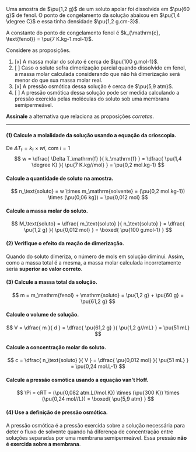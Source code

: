 Uma amostra de $\pu{1,2 g}$ de um soluto apolar foi dissolvida em $\pu{60 g}$ de fenol. O ponto de congelamento da solução abaixou em $\pu{1,4 \degree C}$ e essa tinha densidade $\pu{1,2 g.cm-3}$. 

A constante do ponto de congelamento fenol é $k_{\mathrm{c}, \text{fenol}} = \pu{7 K.kg-1.mol-1}$.

Considere as proposições. 

1. [x] A massa molar do soluto é cerca de $\pu{100 g.mol-1}$.
2. [ ] Caso o soluto sofra dimerização parcial quando dissolvido em fenol, a massa molar calculada considerando que não há dimerização será menor do que sua massa molar real.
3. [x] A pressão osmótica dessa solução é cerca de $\pu{5,9 atm}$.
4. [ ] A pressão osmótica dessa solução pode ser medida calculando a pressão exercida pelas moléculas do soluto sob uma membrana semipermeável.

**Assinale** a alternativa que relaciona as proposições *corretas*.

---

#### **(1)** Calcule a molalidade da solução usando a equação da crioscopia.

De $\Delta T_\mathrm{f} = k_\mathrm{f} \times w i$, com $i = 1$
$$
    w 
        = \dfrac{ \Delta T_\mathrm{f} }{ k_\mathrm{f} }
        = \dfrac{ \pu{1,4 \degree K} }{ \pu{7 K.kg//mol} } 
        = \pu{0,2 mol.kg-1}
$$

#### Calcule a quantidade de soluto na amostra.

$$
    n_\text{soluto}
        = w \times m_\mathrm{solvente}
        = (\pu{0,2 mol.kg-1}) \times (\pu{0,06 kg}) 
        = \pu{0,012 mol}
$$

#### Calcule a massa molar do soluto.

$$
    M_\text{soluto}
        = \dfrac{ m_\text{soluto} }{ n_\text{soluto} }
        = \dfrac{ \pu{1,2 g} }{ \pu{0,012 mol} } 
        = \boxed{ \pu{100 g.mol-1} }
$$

#### **(2)** Verifique o efeito da reação de dimerização.

Quando do soluto dimeriza, o número de mols em solução diminui. Assim, como a massa total é a mesma, a massa molar calculada incorretamente seria **superior ao valor correto**.

#### **(3)** Calcule a massa total da solução.

$$
    m = m_\mathrm{fenol} + \mathrm{soluto}
        = \pu{1,2 g} + \pu{60 g}
        = \pu{61,2 g}
$$

#### Calcule o volume de solução.

$$
    V
        = \dfrac{ m }{ d }
        = \dfrac{ \pu{61,2 g} }{ \pu{1,2 g//mL} } 
        = \pu{51 mL}
$$

#### Calcule a concentração molar do soluto.

$$
    c
        = \dfrac{ n_\text{soluto} }{ V }
        = \dfrac{ \pu{0,012 mol} }{ \pu{51 mL} } 
        = \pu{0,24 mol.L-1}
$$

#### Calcule a pressão osmótica usando a equação van't Hoff.

$$
    \Pi 
        = cRT
        = (\pu{0,082 atm.L//mol.K}) \times (\pu{300 K}) \times (\pu{0,24 mol//L}) 
        = \boxed{ \pu{5,9 atm} }
$$

#### **(4)** Use a definição de pressão osmótica.

A pressão osmótica é a pressão exercida sobre a solução necessária para deter o fluxo de solvente quando há diferença de concentração entre soluções separadas por uma membrana semipermeável. Essa pressão **não é exercida sobre a membrana**.

